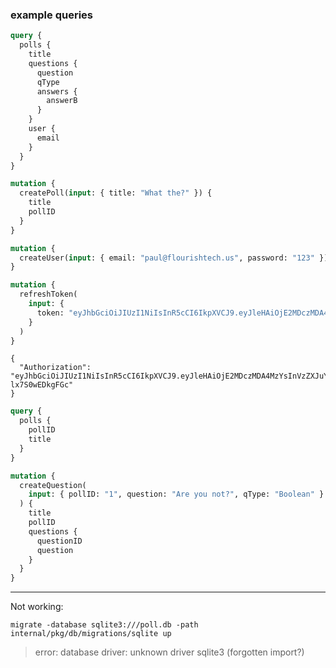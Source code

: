 ### example queries

```graphql
query {
  polls {
    title
    questions {
      question
      qType
      answers {
        answerB
      }
    }
    user {
      email
    }
  }
}
```

```graphql
mutation {
  createPoll(input: { title: "What the?" }) {
    title
    pollID
  }
}
```

```graphql
mutation {
  createUser(input: { email: "paul@flourishtech.us", password: "123" })
}
```

```graphql
mutation {
  refreshToken(
    input: {
      token: "eyJhbGciOiJIUzI1NiIsInR5cCI6IkpXVCJ9.eyJleHAiOjE2MDczMDA4MzYsInVzZXJuYW1lIjoidXNlcjEifQ.dKR_Qc5hnP7fhjZNbT8zT8lyTJW5T-lx7S0wEDkgFGc"
    }
  )
}
```

```
{
  "Authorization": "eyJhbGciOiJIUzI1NiIsInR5cCI6IkpXVCJ9.eyJleHAiOjE2MDczMDA4MzYsInVzZXJuYW1lIjoidXNlcjEifQ.dKR_Qc5hnP7fhjZNbT8zT8lyTJW5T-lx7S0wEDkgFGc"
}
```

```graphql
query {
  polls {
    pollID
    title
  }
}
```

```graphql
mutation {
  createQuestion(
    input: { pollID: "1", question: "Are you not?", qType: "Boolean" }
  ) {
    title
    pollID
    questions {
      questionID
      question
    }
  }
}
```

---

Not working:

`migrate -database sqlite3:///poll.db -path internal/pkg/db/migrations/sqlite up`

> error: database driver: unknown driver sqlite3 (forgotten import?)
